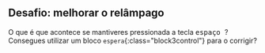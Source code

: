 ## Desafio: melhorar o relâmpago

O que é que acontece se mantiveres pressionada a tecla <kbd> espaço </kbd>? Consegues utilizar um bloco `espera`{:class="block3control"} para o corrigir?